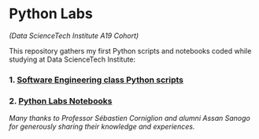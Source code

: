 # Python Labs
*(Data ScienceTech Institute A19 Cohort)*

This repository gathers my first Python scripts and notebooks coded while studying at Data ScienceTech Institute:

### 1. [Software Engineering class Python scripts](https://github.com/lisakoppe/DSTI-Python_Labs/tree/master/Software-Engineering_scripts)
### 2. [Python Labs Notebooks](https://github.com/lisakoppe/DSTI-Python_Labs/tree/master/Python-Labs_Notebooks)

*Many thanks to Professor Sébastien Corniglion and alumni Assan Sanogo for generously sharing their knowledge and experiences.*

